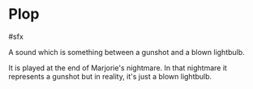 # Plop

#sfx

A sound which is something between a gunshot and a blown lightbulb.

It is played at the end of Marjorie's nightmare. In that nightmare it represents a gunshot but in reality, it's just a blown lightbulb.